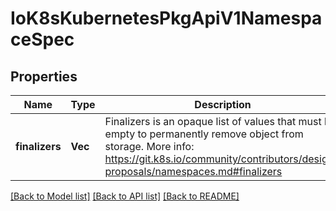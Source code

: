 # IoK8sKubernetesPkgApiV1NamespaceSpec

## Properties
Name | Type | Description | Notes
------------ | ------------- | ------------- | -------------
**finalizers** | **Vec<String>** | Finalizers is an opaque list of values that must be empty to permanently remove object from storage. More info: https://git.k8s.io/community/contributors/design-proposals/namespaces.md#finalizers | [optional] 

[[Back to Model list]](../README.md#documentation-for-models) [[Back to API list]](../README.md#documentation-for-api-endpoints) [[Back to README]](../README.md)


